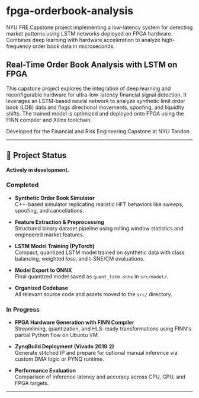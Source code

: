 # fpga-orderbook-analysis

NYU FRE Capstone project implementing a low-latency system for detecting market patterns using LSTM networks deployed on FPGA hardware. Combines deep learning with hardware acceleration to analyze high-frequency order book data in microseconds.

## Real-Time Order Book Analysis with LSTM on FPGA

This capstone project explores the integration of deep learning and reconfigurable hardware for ultra-low-latency financial signal detection. It leverages an LSTM-based neural network to analyze synthetic limit order book (LOB) data and flags directional movements, spoofing, and liquidity shifts. The trained model is optimized and deployed onto FPGA using the FINN compiler and Xilinx toolchain.

Developed for the Financial and Risk Engineering Capstone at NYU Tandon.

---

## 🚧 Project Status

**Actively in development.**

### Completed

- **Synthetic Order Book Simulator**  
  C++-based simulator replicating realistic HFT behaviors like sweeps, spoofing, and cancellations.

- **Feature Extraction & Preprocessing**  
  Structured binary dataset pipeline using rolling window statistics and engineered market features.

- **LSTM Model Training (PyTorch)**  
  Compact, quantized LSTM model trained on synthetic data with class balancing, weighted loss, and t-SNE/CM evaluations.

- **Model Export to ONNX**  
  Final quantized model saved as `quant_lstm.onnx` in `src/model/`.

- **Organized Codebase**  
  All relevant source code and assets moved to the `src/` directory.

### In Progress

- **FPGA Hardware Generation with FINN Compiler**  
  Streamlining, quantization, and HLS-ready transformations using FINN's partial Python flow on Ubuntu VM.

- **ZynqBuild Deployment (Vivado 2019.2)**  
  Generate stitched IP and prepare for optional manual inference via custom DMA logic or PYNQ runtime.

- **Performance Evaluation**  
  Comparison of inference latency and accuracy across CPU, GPU, and FPGA targets.

---


